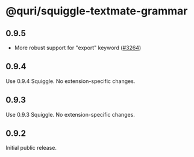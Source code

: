 # @quri/squiggle-textmate-grammar

## 0.9.5

- More robust support for "export" keyword ([#3264](https://github.com/quantified-uncertainty/squiggle/pull/3264))

## 0.9.4

Use 0.9.4 Squiggle. No extension-specific changes.

## 0.9.3

Use 0.9.3 Squiggle. No extension-specific changes.

## 0.9.2

Initial public release.
